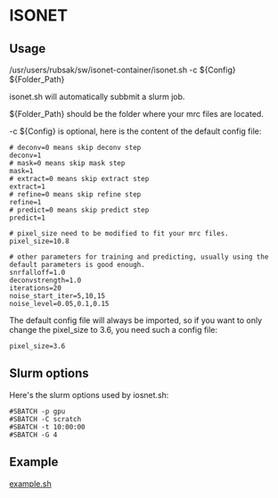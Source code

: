 # ISONET

## Usage

/usr/users/rubsak/sw/isonet-container/isonet.sh -c ${Config} ${Folder_Path}

isonet.sh will automatically subbmit a slurm job.

${Folder_Path} should be the folder where your mrc files are located.

-c ${Config} is optional, here is the content of the default config file:

```
# deconv=0 means skip deconv step
deconv=1
# mask=0 means skip mask step
mask=1
# extract=0 means skip extract step
extract=1
# refine=0 means skip refine step
refine=1
# predict=0 means skip predict step
predict=1

# pixel_size need to be modified to fit your mrc files.
pixel_size=10.8

# other parameters for training and predicting, usually using the default parameters is good enough.
snrfalloff=1.0
deconvstrength=1.0
iterations=20
noise_start_iter=5,10,15
noise_level=0.05,0.1,0.15
```

The default config file will always be imported, so if you want to only change the pixel_size to 3.6, you need such a config file:

```
pixel_size=3.6
```

## Slurm options

Here's the slurm options used by iosnet.sh:

```
#SBATCH -p gpu
#SBATCH -C scratch
#SBATCH -t 10:00:00
#SBATCH -G 4
```

## Example

[example.sh](./example.sh)